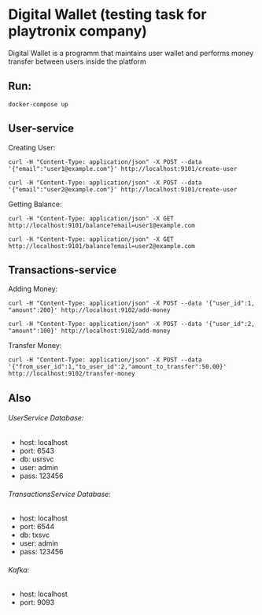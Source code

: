 # Digital Wallet (testing task for playtronix company)

Digital Wallet is a programm that maintains user wallet and performs money transfer between
users inside the platform

## Run:
```
docker-compose up
```
## User-service
Creating User:
```
curl -H "Content-Type: application/json" -X POST --data '{"email":"user1@example.com"}' http://localhost:9101/create-user

curl -H "Content-Type: application/json" -X POST --data '{"email":"user2@example.com"}' http://localhost:9101/create-user
```

Getting Balance:
```
curl -H "Content-Type: application/json" -X GET http://localhost:9101/balance?email=user1@example.com

curl -H "Content-Type: application/json" -X GET http://localhost:9101/balance?email=user2@example.com
```

## Transactions-service
Adding Money:
```
curl -H "Content-Type: application/json" -X POST --data '{"user_id":1, "amount":200}' http://localhost:9102/add-money

curl -H "Content-Type: application/json" -X POST --data '{"user_id":2, "amount":100}' http://localhost:9102/add-money
```
Transfer Money:
```
curl -H "Content-Type: application/json" -X POST --data '{"from_user_id":1,"to_user_id":2,"amount_to_transfer":50.00}' http://localhost:9102/transfer-money
```

## Also
###### UserService Database:
 - host: localhost
 - port: 6543
 - db: usrsvc
 - user: admin
 - pass: 123456
###### TransactionsService Database:
 - host: localhost
 - port: 6544
 - db: txsvc
 - user: admin
 - pass: 123456
###### Kafka:
 - host: localhost
 - port: 9093